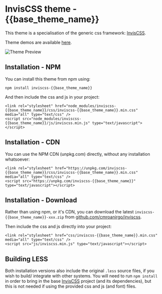 # InvisCSS theme - {{base_theme_name}}

This theme is a specialisation of the generic css framework: [InvisCSS](https://github.com/cmroanirgo/inviscss).

Theme demos are available [here](https://cmroanirgo.github.io/inviscss/demo/themes.html).

![Theme Preview](https://cmroanirgo.github.io/inviscss/demo/images/{{base_theme_name}}-preview.png)


## Installation - NPM

You can install this theme from npm using:

```
npm install inviscss-{{base_theme_name}}
```

And then include the css and js in your project:

```
<link rel="stylesheet" href="node_modules/inviscss-{{base_theme_name}}/css/inviscss-{{base_theme_name}}.min.css" media="all" type="text/css" />
<script src="node_modules/inviscss-{{base_theme_name}}/js/inviscss.min.js" type="text/javascript"></script>
```

## Installation - CDN

You can use the NPM CDN (unpkg.com) directly, without any installation whatsoever:

```
<link rel="stylesheet" href="https://unpkg.com/inviscss-{{base_theme_name}}/css/inviscss-{{base_theme_name}}.min.css" media="all" type="text/css" />
<script src="https://unpkg.com/inviscss-{{base_theme_name}}" type="text/javascript"></script>
```


## Installation - Download

<p>Rather than using npm, or it's CDN, you can download the latest <code>inviscss-{{base_theme_name}}-xxx.zip</code> from <a href="https://github.com/cmroanirgo/inviscss/releases/latest"><i class="fa fa-github"></i>github.com/cmroanirgo/inviscss</a>.</p>

Then include the css and js directly into your project:

```
<link rel="stylesheet" href="css/inviscss-{{base_theme_name}}.min.css" media="all" type="text/css" />
<script src="js/inviscss.min.js" type="text/javascript"></script>
```

## Building LESS

Both installation versions also include the original <code>.less</code> source files, if you wish to build/ integrate with other systems. You will need to run `npm install` in order to bring in the base [InvisCSS](https://www.npmjs.com/package/inviscss) project (and its dependencies), but this is not needed if using the provided css and js (and font) files.

